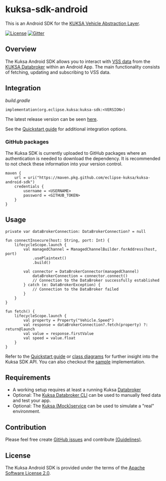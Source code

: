 # kuksa-sdk-android

This is an Android SDK for the [KUKSA Vehicle Abstraction Layer](https://github.com/eclipse/kuksa.val).


[![License](https://img.shields.io/badge/License-Apache%202.0-green.svg)](https://opensource.org/licenses/Apache-2.0)
[![Gitter](https://img.shields.io/gitter/room/kuksa-val/community)](https://gitter.im/kuksa-val/community)

## Overview

The Kuksa Android SDK allows you to interact with [VSS data](https://github.com/COVESA/vehicle_signal_specification) 
from the [KUKSA Databroker](https://github.com/eclipse/kuksa.val/tree/master/kuksa_databroker)
within an Android App. The main functionality consists of fetching, updating and subscribing to VSS data. 

## Integration

*build.gradle*
```
implementation(org.eclipse.kuksa:kuksa-sdk:<VERSION>)
```

The latest release version can be seen [here](https://github.com/eclipse-kuksa/kuksa-android-sdk/releases).

See the [Quickstart guide](https://github.com/eclipse-kuksa/kuksa-android-sdk/tree/main/docs/QUICKSTART.md) for 
additional integration options.

### GitHub packages

The Kuksa SDK is currently uploaded to GitHub packages where an authentication is needed to download the dependency.
It is recommended to not check these information into your version control.

```
maven {
    url = uri("https://maven.pkg.github.com/eclipse-kuksa/kuksa-android-sdk")
    credentials {
        username = <USERNAME>
        password = <GITHUB_TOKEN>
    }
}
```

## Usage

```
private var dataBrokerConnection: DataBrokerConnection? = null

fun connectInsecure(host: String, port: Int) {
    lifecycleScope.launch {
        val managedChannel = ManagedChannelBuilder.forAddress(host, port)
            .usePlaintext()
            .build()

        val connector = DataBrokerConnector(managedChannel)
            dataBrokerConnection = connector.connect()
            // Connection to the DataBroker successfully established
        } catch (e: DataBrokerException) {
            // Connection to the DataBroker failed
        }
    }
}
```

```
fun fetch() {
    lifecycleScope.launch {
        val property = Property("Vehicle.Speed")
        val response = dataBrokerConnection?.fetch(property) ?: return@launch
        val value = response.firstValue
        val speed = value.float
    }
}
```

Refer to the [Quickstart guide](https://github.com/eclipse-kuksa/kuksa-android-sdk/tree/main/docs/QUICKSTART.md) or
[class diagrams](https://github.com/eclipse-kuksa/kuksa-android-sdk/blob/main/docs/kuksa-sdk_class-diagram.puml) for 
further insight into the Kuksa SDK API. You can also checkout the [sample](https://github.com/eclipse-kuksa/kuksa-android-sdk/tree/main/samples) implementation.

## Requirements

- A working setup requires at least a running Kuksa [Databroker](https://github.com/eclipse/kuksa.val/tree/master/kuksa_databroker) 
- Optional: The [Kuksa Databroker CLI](https://github.com/eclipse/kuksa.val/tree/master/kuksa_databroker) can be used to manually feed data and test your app.
- Optional: The [Kuksa (Mock)service](https://github.com/eclipse/kuksa.val.services/tree/main/mock_service) can be used to simulate a "real" environment.

## Contribution

Please feel free create [GitHub issues](https://github.com/eclipse-kuksa/kuksa-android-sdk/issues) and contribute 
[(Guidelines)](https://github.com/eclipse-kuksa/kuksa-android-sdk/blob/main/docs/CONTRIBUTING.md).

## License

The Kuksa Android SDK is provided under the terms of the [Apache Software License 2.0](https://github.com/eclipse/kuksa.val/blob/master/LICENSE).
